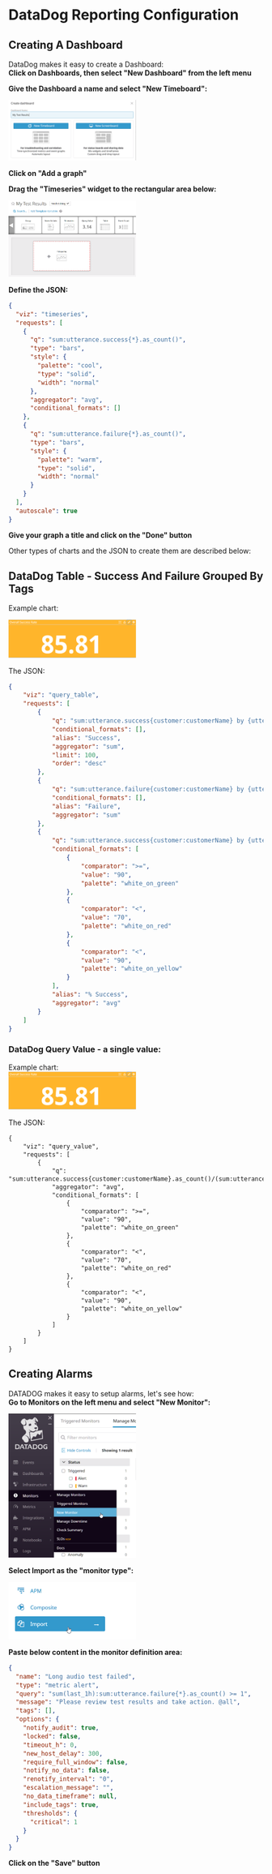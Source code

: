 # **DataDog Reporting Configuration**

## **Creating A Dashboard**
DataDog makes it easy to create a Dashboard:  
**Click on Dashboards, then select "New Dashboard" from the left menu**  

**Give the Dashboard a name and select "New Timeboard":**  

[<img src="images/DataDogCreatingDashboard2.png" width="50%">](images/DataDogCreatingDashboard2.png)

**Click on "Add a graph"**

**Drag the "Timeseries" widget to the rectangular area below:**  

[<img src="images/DataDogCreatingDashboard3.png" width="50%">](images/DataDogCreatingDashboard3.png)

**Define the JSON:**
```json
{
  "viz": "timeseries",
  "requests": [
    {
      "q": "sum:utterance.success{*}.as_count()",
      "type": "bars",
      "style": {
        "palette": "cool",
        "type": "solid",
        "width": "normal"
      },
      "aggregator": "avg",
      "conditional_formats": []
    },
    {
      "q": "sum:utterance.failure{*}.as_count()",
      "type": "bars",
      "style": {
        "palette": "warm",
        "type": "solid",
        "width": "normal"
      }
    }
  ],
  "autoscale": true
}
```

**Give your graph a title and click on the "Done" button**

Other types of charts and the JSON to create them are described below:
## DataDog Table - Success And Failure Grouped By Tags
Example chart:  

[<img src="images/DataDogQuery.png" width="50%">](images/DataDogQuery.png)

The JSON:  
```json
{
    "viz": "query_table",
    "requests": [
        {
            "q": "sum:utterance.success{customer:customerName} by {utterance}.as_count()",
            "conditional_formats": [],
            "alias": "Success",
            "aggregator": "sum",
            "limit": 100,
            "order": "desc"
        },
        {
            "q": "sum:utterance.failure{customer:customerName} by {utterance}.as_count()",
            "conditional_formats": [],
            "alias": "Failure",
            "aggregator": "sum"
        },
        {
            "q": "sum:utterance.success{customer:customerName} by {utterance}.as_count()/(sum:utterance.success{customer:customerName} by {utterance}.as_count()+sum:utterance.failure{customer:customerName} by {utterance}.as_count())*100",
            "conditional_formats": [
                {
                    "comparator": ">=",
                    "value": "90",
                    "palette": "white_on_green"
                },
                {
                    "comparator": "<",
                    "value": "70",
                    "palette": "white_on_red"
                },
                {
                    "comparator": "<",
                    "value": "90",
                    "palette": "white_on_yellow"
                }
            ],
            "alias": "% Success",
            "aggregator": "avg"
        }
    ]
}
```

### DataDog Query Value - a single value:  
Example chart:  
[<img src="images/DataDogQuery.png" width="50%">](images/DataDogQuery.png)

The JSON:
```
{
    "viz": "query_value",
    "requests": [
        {
            "q": "sum:utterance.success{customer:customerName}.as_count()/(sum:utterance.success{customer:customerName}.as_count()+sum:utterance.failure{customer:customerName}.as_count())*100",
            "aggregator": "avg",
            "conditional_formats": [
                {
                    "comparator": ">=",
                    "value": "90",
                    "palette": "white_on_green"
                },
                {
                    "comparator": "<",
                    "value": "70",
                    "palette": "white_on_red"
                },
                {
                    "comparator": "<",
                    "value": "90",
                    "palette": "white_on_yellow"
                }
            ]
        }
    ]
}
```

## **Creating Alarms**
DATADOG makes it easy to setup alarms, let's see how:  
**Go to Monitors on the left menu and select "New Monitor":**

[<img src="images/DataDogCreatingAlarm1.png" width="50%">](images/DataDogCreatingAlarm1.png)

**Select **Import** as the "monitor type":**

[<img src="images/DataDogCreatingAlarm2.png" width="50%">](images/DataDogCreatingAlarm2.png)

**Paste below content in the monitor definition area:**
```json
{
  "name": "Long audio test failed",
  "type": "metric alert",
  "query": "sum(last_1h):sum:utterance.failure{*}.as_count() >= 1",
  "message": "Please review test results and take action. @all",
  "tags": [],
  "options": {
    "notify_audit": true,
    "locked": false,
    "timeout_h": 0,
    "new_host_delay": 300,
    "require_full_window": false,
    "notify_no_data": false,
    "renotify_interval": "0",
    "escalation_message": "",
    "no_data_timeframe": null,
    "include_tags": true,
    "thresholds": {
      "critical": 1
    }
  }
}
```

**Click on the "Save" button**
